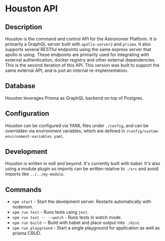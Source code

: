 # Houston API

## Description

Houston is the command and control API for the Astronomer Platform. It is primarily a GraphQL server built with `apollo-server2` and `prisma`. It also supports several RESTful endpoints using the same express server that apollo is using. These endpoints are primarily used for integrating with external authentication, docker registry and other external dependencies. This is the second iteration of this API. This version was built to support the same external API, and is just an internal
re-implementation.

## Database

Houston leverages Prisma as GraphQL backend on top of Postgres.

## Configuration

Houston can be configured via YAML files under `./config`, and can be overridden via environment variables, which are defined in `/config/custom-environment-variables.yaml`.

## Development

Houston is written in es6 and beyond. It's currently built with babel. It's also using a module plugin so imports can be written relative to `./src` and avoid imports like `../../my-module`.

## Commands

* `npm start` - Start the develpment server. Restarts automatically with nodemon.
* `npm run test` - Runs tests using `jest`.
* `npm run test -- --watch` - Runs tests in watch mode.
* `npm run build` -- Build with babel and place output into `./dist`.
* `npm run playground` - Start a single playground for application as well as prisma CRUD.
